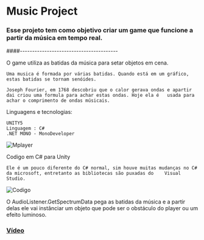 <h1>Music Project</h1>

<h3>Esse projeto tem como objetivo criar um game que funcione a partir da música em tempo real.</h3>

####----------------------------------------

O game utiliza as batidas da música para setar objetos em cena.

	Uma musica é formada por várias batidas. Quando está em um gráfico, estas batidas se tornam senóides. 
	
	Joseph Fourier, em 1768 descobriu que o calor gerava ondas e apartir dai criou uma formula para achar estas ondas. Hoje ela é 	usada para achar o comprimento de ondas músicais. 

Linguagens e tecnologias:

	UNITY5
	Linguagem : C#
	.NET MONO - MonoDeveloper

![Mplayer](https://i.imgur.com/HxlHOBa.png "Mplayer")

Codigo em C# para Unity 
	
	Ele é um pouco diferente do C# normal, sim houve muitas mudanças no C# da microsoft, entretanto as bibliotecas são puxadas do    Visual Studio. 
	
![Codigo](https://i.imgur.com/Pv1YF60.png "Codigo")
	
	
O AudioListener.GetSpectrumData pega as batidas da música e a partir delas ele vai instânciar um objeto que pode ser o obstáculo do player ou um efeito luminoso. 
### [Vídeo](https://drive.google.com/file/d/1d2FjqsBb8sIolrOP7wwhwGbCHSY57kqE/view?usp=sharing "Vídeo")
